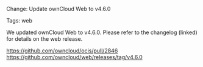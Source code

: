 Change: Update ownCloud Web to v4.6.0

Tags: web

We updated ownCloud Web to v4.6.0. Please refer to the changelog (linked) for details on the web release.

https://github.com/owncloud/ocis/pull/2846
https://github.com/owncloud/web/releases/tag/v4.6.0
